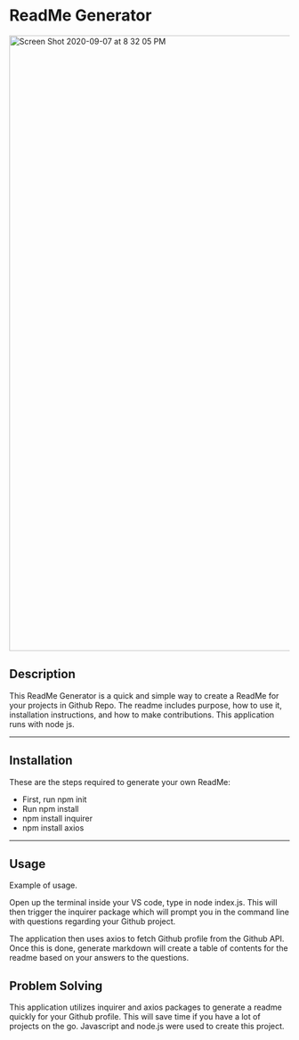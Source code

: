 # ReadMe Generator

<img width="1105" alt="Screen Shot 2020-09-07 at 8 32 05 PM" src="https://user-images.githubusercontent.com/62081345/92548454-0633ef00-f225-11ea-8e52-c1f35a36c250.png">


## Description

This ReadMe Generator is a quick and simple way to create a ReadMe for your projects in Github Repo. The readme includes purpose, how to use it, installation instructions,
and how to make contributions. This application runs with node js.

****

## Installation

These are the steps required to generate your own ReadMe:

* First, run npm init
* Run npm install
* npm install inquirer
* npm install axios

****

## Usage

Example of usage.

Open up the terminal inside your VS code, type in node index.js. This will then trigger the 
inquirer package which will prompt you in the command line with questions regarding your 
Github project. 

The application then uses axios to fetch Github profile from the Github API. Once this is done,
generate markdown will create a table of contents for the readme based on your answers to the
questions. 

## Problem Solving

This application utilizes inquirer and axios packages to generate a readme quickly for your Github
profile. This will save time if you have a lot of projects on the go. 
Javascript and node.js were used to create this project. 
